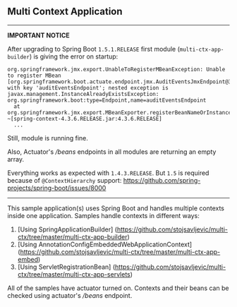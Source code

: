 ## Multi Context Application

******************
**IMPORTANT NOTICE**

After upgrading to Spring Boot `1.5.1.RELEASE` first module (`multi-ctx-app-builder`) is giving the error on startup:

```
org.springframework.jmx.export.UnableToRegisterMBeanException: Unable to register MBean [org.springframework.boot.actuate.endpoint.jmx.AuditEventsJmxEndpoint@30d12fd8] with key 'auditEventsEndpoint'; nested exception is javax.management.InstanceAlreadyExistsException: org.springframework.boot:type=Endpoint,name=auditEventsEndpoint
  at org.springframework.jmx.export.MBeanExporter.registerBeanNameOrInstance(MBeanExporter.java:628) ~[spring-context-4.3.6.RELEASE.jar:4.3.6.RELEASE]
  ...
```
Still, module is running fine.

Also, Actuator's _/beans_ endpoints in all modules are returning an empty array.

Everything works as expected with `1.4.3.RELEASE`.
But `1.5` is required because of `@ContextHierarchy` support: https://github.com/spring-projects/spring-boot/issues/8000
******************

This sample application(s) uses Spring Boot and handles multiple contexts inside one application. Samples handle contexts in different ways:

1. [Using SpringApplicationBuilder] (https://github.com/stojsavljevic/multi-ctx/tree/master/multi-ctx-app-builder)
2. [Using AnnotationConfigEmbeddedWebApplicationContext] (https://github.com/stojsavljevic/multi-ctx/tree/master/multi-ctx-app-embed)
3. [Using ServletRegistrationBean] (https://github.com/stojsavljevic/multi-ctx/tree/master/multi-ctx-app-servlets)


All of the samples have actuator turned on. Contexts and their beans can be checked using actuator's _/beans_ endpoint.
